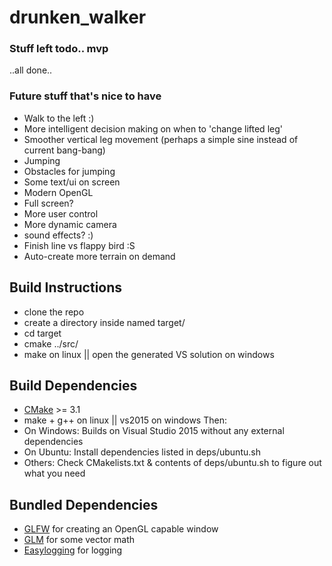 # drunken_walker

### Stuff left todo.. mvp

..all done..


### Future stuff that's nice to have
 * Walk to the left :)
 * More intelligent decision making on when to 'change lifted leg'
 * Smoother vertical leg movement (perhaps a simple sine instead of current bang-bang)
 * Jumping
 * Obstacles for jumping
 * Some text/ui on screen
 * Modern OpenGL
 * Full screen?
 * More user control
 * More dynamic camera
 * sound effects? :)
 * Finish line vs flappy bird :S
 * Auto-create more terrain on demand


## Build Instructions

* clone the repo
* create a directory inside named target/ 
* cd target
* cmake ../src/
* make on linux || open the generated VS solution on windows


## Build Dependencies
* [CMake](https://cmake.org/) >= 3.1
* make + g++ on linux || vs2015 on windows
Then:
* On Windows: Builds on Visual Studio 2015 without any external dependencies 
* On Ubuntu: Install dependencies listed in deps/ubuntu.sh
* Others: Check CMakelists.txt & contents of deps/ubuntu.sh to figure out what you need

## Bundled Dependencies
* [GLFW](http://www.glfw.org/) for creating an OpenGL capable window
* [GLM](https://github.com/g-truc/glm) for some vector math
* [Easylogging](https://github.com/easylogging/easyloggingpp) for logging

